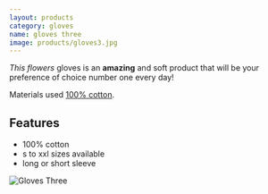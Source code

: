 ```yaml
---
layout: products
category: gloves
name: gloves three
image: products/gloves3.jpg
---
```


*This flowers* gloves is an **amazing** and soft product that will be your preference of choice number one every day!

Materials used [100% cotton](http://en.wikipedia.org/wiki/Cotton).

## Features

- 100% cotton
- s to xxl sizes available
- long or short sleeve

![Gloves Three](http://card0127.github.io/ecommerce-website/images/products/gloves3.jpg)